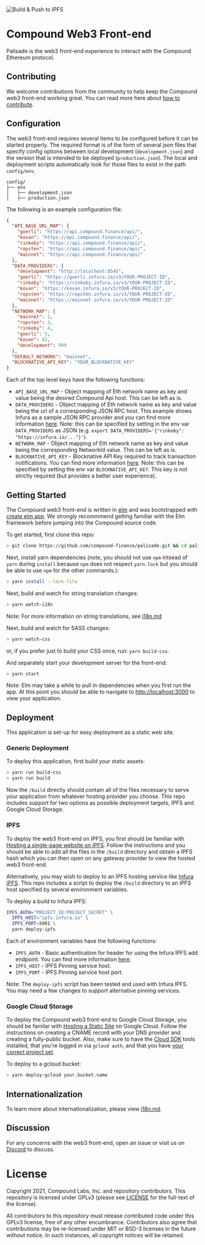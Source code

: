 ![Build & Push to IPFS](https://github.com/compound-finance/palisade/actions/workflows/build-workflow.yml/badge.svg)

# Compound Web3 Front-end

Palisade is the web3 front-end experience to interact with the Compound Ethereum protocol.

## Contributing

We welcome contributions from the community to help keep the Compound web3 front-end working great. You can read more here about [how to contribute](CONTRIBUTING.md).

## Configuration

The web3 front-end requires several items to be configured before it can be started properly. The required format is of the form of several json files that specify config options between local development (`development.json`) and the version that is intended to be deployed (`production.json`). The local and deployment scripts automatically look for those files to exist in the path `config/env`.

```
config/
├── env
│   ├── development.json
│   ├── production.json
```

The following is an example configuration file:

```json
{
  "API_BASE_URL_MAP": {
    "goerli": "https://api.compound.finance/api/",
    "kovan": "https://api.compound.finance/api/",
    "rinkeby": "https://api.compound.finance/api/",
    "ropsten": "https://api.compound.finance/api/",
    "mainnet": "https://api.compound.finance/api/"
  },
  "DATA_PROVIDERS": {
    "development": "http://localhost:8545",
    "goerli": "https://goerli.infura.io/v3/YOUR-PROJECT-ID",
    "rinkeby": "https://rinkeby.infura.io/v3/YOUR-PROJECT-ID",
    "kovan": "https://kovan.infura.io/v3/YOUR-PROJECT-ID",
    "ropsten": "https://ropsten.infura.io/v3/YOUR-PROJECT-ID",
    "mainnet": "https://mainnet.infura.io/v3/YOUR-PROJECT-ID"
  },
  "NETWORK_MAP": {
    "mainnet": 1,
    "ropsten": 3,
    "rinkeby": 4,
    "goerli": 5,
    "kovan": 42,
    "development": 999
  },
  "DEFAULT_NETWORK": "mainnet",
  "BLOCKNATIVE_API_KEY": "YOUR_BLOCKNATIVE_KEY"
}

```

Each of the top level keys have the following functions:

* `API_BASE_URL_MAP` - Object mapping of Eth network name as key and value being the desired Compound Api host. This can be left as is.
* `DATA_PROVIDERS` - Object mapping of Eth network name as key and value being the url of a corresponding JSON RPC host. This example shows Infura as a sample JSON RPC provider and you can find more information [here](https://infura.io/docs/ethereum). Note: this can be specified by setting in the env var `DATA_PROVIDERS` as JSON (e.g. `export DATA_PROVIDERS='{"rinkeby": "https://infura.io/..."}'`).
* `NETWORK_MAP` - Object mapping of Eth network name as key and value being the corresponding NetworkId value. This can be left as is.
* `BLOCKNATIVE_API_KEY` - Blocknative API Key required to track transaction notifications. You can find more information [here](https://docs.blocknative.com/notify). Note: this can be specified by setting the env var `BLOCKNATIVE_API_KEY`. This key is not strictly required (but provides a better user experience).

## Getting Started

The Compound web3 front-end is written in [elm](http://elm-lang.org/) and was bootstrapped with [create elm app](https://github.com/halfzebra/create-elm-app). We strongly recommmend getting familiar with the Elm framework before jumping into the Compound source code.

To get started, first clone this repo:

```bash
> git clone https://github.com/compound-finance/palisade.git && cd palisade
```

Next, install yarn dependencies (note, you should not use `npm` intsead of `yarn` during `install` because `npm` does not respect `yarn.lock` but you should be able to use `npm` for the other commands.):

```bash
> yarn install --lock-file
```

Next, build and watch for string translation changes:

```bash
> yarn watch-i18n
```

Note: For more information on string translations, see [i18n.md](i18n.md)

Next, build and watch for SASS changes:

```bash
> yarn watch-css
```

or, if you prefer just to build your CSS once, run: `yarn build-css`.

And separately start your development server for the front-end:

```bash
> yarn start
```

Note: Elm may take a while to pull in dependencies when you first run the app. At this point you should be able to navigate to [http://localhost:3000](http://localhost:3000) to view your application.

## Deployment

This application is set-up for easy deployment as a static web site.

### Generic Deployment

To deploy this application, first build your static assets:

```bash
> yarn run build-css
> yarn run build
```

Now the `/build` directly should contain all of the files necessary to serve your application from whatever hosting provider you choose. This repo includes support for two options as possible deployment targets, IPFS and Google Cloud Storage.

### IPFS

To deploy the web3 front-end on IPFS, you first should be familiar with [Hosting a single-page website on IPFS](https://docs.ipfs.io/how-to/websites-on-ipfs/single-page-website/). Follow the instructions and you should be able to add all the files in the `/build` directory and obtain a IPFS hash which you can then open on any gateway provider to view the hosted web3 front-end.

Alternatively, you may wish to deploy to an IPFS hosting service like [Infura IPFS](https://infura.io/docs/ipfs#section/Getting-started). This repo includes a script to deploy the `/build` directory to an IPFS host specified by several environment variables.

To deploy a build to Infura IPFS:
```bash
IPFS_AUTH="PROJECT_ID:PROJECT_SECRET" \
  IPFS_HOST="ipfs.infura.io" \
  IPFS_PORT=5001 \
  yarn deploy-ipfs
```

Each of environment variables have the following functions:

* `IPFS_AUTH` - Basic authentication for header for using the Infura IPFS add endpoint. You can find more information [here](https://infura.io/docs/ipfs#section/Authentication).
* `IPFS_HOST` - IPFS Pinning service host.
* `IPFS_PORT` - IPFS Pinning service host port.

Note: The `deploy-ipfs` script has been tested and used with Infura IPFS. You may need a few changes to support alternative pinning services.

### Google Cloud Storage

To deploy the Compound web3 front-end to Google Cloud Storage, you should be familar with [Hosting a Static Site](https://cloud.google.com/storage/docs/hosting-static-website) on Google Cloud. Follow the instructions on creating a CNAME record with your DNS provider and creating a fully-public bucket. Also, make sure to have the [Cloud SDK](https://cloud.google.com/sdk/) tools installed, that you're logged in via `gcloud auth`, and that you have [your correct project set](https://cloud.google.com/sdk/gcloud/reference/config/set).

To deploy to a gcloud bucket:

```bash
> yarn deploy-gcloud your.bucket.name
```

## Internationalization

To learn more about internationalization, please view [i18n.md](i18n.md).

Discussion
----------

For any concerns with the web3 front-end, open an issue or visit us on [Discord](https://discord.com/invite/compound) to discuss.

# License

Copyright 2021, Compound Labs, Inc. and repository contributors. This repository is licensed under GPLv3 (please see [LICENSE](/LICENSE) for the full-text of the license).

All contributors to this repository must release contributed code under this GPLv3 license, free of any other encumbrance. Contributors also agree that contributions may be re-licensed under MIT or BSD-3 licenses in the future without notice. In such instances, all copyright notices will be retained.
